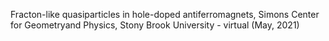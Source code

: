 Fracton-like quasiparticles in hole-doped antiferromagnets, Simons Center for Geometryand Physics, Stony Brook University - virtual (May, 2021)
